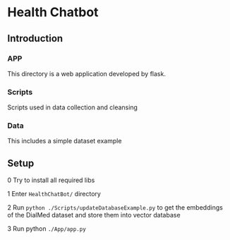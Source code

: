 # Health Chatbot
## Introduction
### APP
This directory is a web application developed by flask.
### Scripts
Scripts used in data collection and cleansing

### Data
This includes a simple dataset example

## Setup

0 Try to install all required libs

1 Enter ``HealthChatBot/`` directory

2 Run ``python ./Scripts/updateDatabaseExample.py`` to get the embeddings of the DialMed dataset and store them into vector database

3 Run python ``./App/app.py``